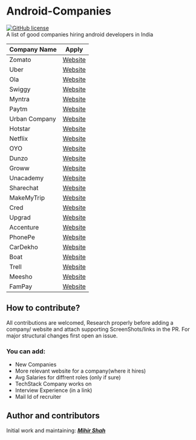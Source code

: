 # Android-Companies
[![GitHub license](https://img.shields.io/badge/License-MIT-blue.svg)](LICENSE)
<br>
A list of good companies hiring android developers in India

| Company Name  | Apply |
| ------------- | ------------- |
| Zomato | <a href="">Website</a> |
| Uber| <a href="">Website</a>  |
| Ola| <a href="">Website</a>  |
| Swiggy| <a href="">Website</a>  |
| Myntra| <a href="">Website</a>  |
| Paytm| <a href="">Website</a>  |
| Urban Company| <a href="">Website</a>  |
| Hotstar| <a href="">Website</a> |
| Netflix| <a href="">Website</a>  |
| OYO| <a href="">Website</a>  |
| Dunzo| <a href="">Website</a>  |
| Groww| <a href="">Website</a>  |
| Unacademy| <a href="">Website</a>  |
| Sharechat| <a href="">Website</a>  |
| MakeMyTrip| <a href="">Website</a>  |
| Cred| <a href="">Website</a>  |
| Upgrad| <a href="">Website</a>  |
| Accenture| <a href="">Website</a>  |
| PhonePe| <a href="">Website</a>  |
| CarDekho| <a href="">Website</a>  |
| Boat| <a href="">Website</a>  |
| Trell| <a href="">Website</a>  |
| Meesho| <a href="">Website</a>  |
| FamPay| <a href="">Website</a>  |


## How to contribute?
All contributions are welcomed, Research properly before adding a company/ website and attach supporting ScreenShots/links in the PR. For major structural changes first open an issue.
### You can add:
- New Companies
- More relevant website for a company(where it hires)
- Avg Salaries for diffrent roles (only if sure)
- TechStack Company works on 
- Interview Experience (in a link)
- Mail Id of recruiter

## Author and contributors
Initial work and maintaining: <a href="https://github.com/Miihir79">***Mihir Shah***</a> <br>
